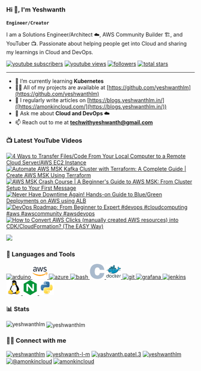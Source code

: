 ### Hi 👋, I'm Yeshwanth

**`Engineer/Creator`**

I am a Solutions Engineer/Architect ☁️, AWS Community Builder 🏗️, and YouTuber 📺. Passionate about helping people get into Cloud and sharing my learnings in Cloud and DevOps.

   <p align="left">
      <a href="https://www.youtube.com/c/TechWithYeshwanth?sub_confirmation=1">
         <img alt="youtube subscribers" title="Subscribe to my YouTube channel" src="https://custom-icon-badges.demolab.com/youtube/channel/subscribers/UCwhERUcuzUCwr8x8mQ8zrcw?color=%23E05D44&label=SUBSCRIBE&logo=video&logoColor=white&style=for-the-badge&labelColor=CE4630"/></a> 
      <a href="https://www.youtube.com/c/TechWithYeshwanth">
         <img alt="youtube views" title="YouTube views" src="https://custom-icon-badges.demolab.com/youtube/channel/views/UCwhERUcuzUCwr8x8mQ8zrcw?color=%23E1AD0E&logo=eye&logoColor=white&style=for-the-badge&labelColor=C79600"/></a> 
      <a href="https://github.com/yeshwanthlm?tab=followers">
         <img alt="followers" title="Follow me on Github" src="https://custom-icon-badges.demolab.com/github/followers/yeshwanthlm?color=236ad3&labelColor=1155ba&style=for-the-badge&logo=person-add&label=Follow&logoColor=white"/></a>
      <a href="https://github.com/yeshwanthlm?tab=repositories&sort=stargazers">
         <img alt="total stars" title="Total stars on GitHub" src="https://custom-icon-badges.demolab.com/github/stars/yeshwanthlm?color=55960c&style=for-the-badge&labelColor=488207&logo=star"/></a>
   </p>

---

- 🌱 I’m currently learning **Kubernetes**
- 👨‍💻 All of my projects are available at [https://github.com/yeshwanthlm](https://github.com/yeshwanthlm)
- 📝 I regularly write articles on [https://blogs.yeshwanthlm.in/]([https://amonkincloud.com/](https://blogs.yeshwanthlm.in/))
- 💬 Ask me about **Cloud and DevOps ☁️**
- 📫 Reach out to me at **techwithyeshwanth@gmail.com**


### 📺 Latest YouTube Videos

<!-- BEGIN YOUTUBE-CARDS -->
[![4 Ways to Transfer Files/Code From Your Local Computer to a Remote Cloud Server/AWS EC2 Instance](https://ytcards.demolab.com/?id=KkjXNZuDoBw&title=4+Ways+to+Transfer+Files%2FCode+From+Your+Local+Computer+to+a+Remote+Cloud+Server%2FAWS+EC2+Instance&lang=en&timestamp=1760704234&background_color=%230d1117&title_color=%23ffffff&stats_color=%23dedede&max_title_lines=1&width=250&border_radius=5 "4 Ways to Transfer Files/Code From Your Local Computer to a Remote Cloud Server/AWS EC2 Instance")](https://www.youtube.com/watch?v=KkjXNZuDoBw)
[![Automate AWS MSK Kafka Cluster with Terraform: A Complete Guide | Create AWS MSK Using Terraform](https://ytcards.demolab.com/?id=kKLzrON-ikY&title=Automate+AWS+MSK+Kafka+Cluster+with+Terraform%3A+A+Complete+Guide+%7C+Create+AWS+MSK+Using+Terraform&lang=en&timestamp=1760531457&background_color=%230d1117&title_color=%23ffffff&stats_color=%23dedede&max_title_lines=1&width=250&border_radius=5 "Automate AWS MSK Kafka Cluster with Terraform: A Complete Guide | Create AWS MSK Using Terraform")](https://www.youtube.com/watch?v=kKLzrON-ikY)
[![AWS MSK Crash Course | A Beginner's Guide to AWS MSK: From Cluster Setup to Your First Message](https://ytcards.demolab.com/?id=5TD08owyj5Q&title=AWS+MSK+Crash+Course+%7C+A+Beginner%27s+Guide+to+AWS+MSK%3A+From+Cluster+Setup+to+Your+First+Message&lang=en&timestamp=1760358606&background_color=%230d1117&title_color=%23ffffff&stats_color=%23dedede&max_title_lines=1&width=250&border_radius=5 "AWS MSK Crash Course | A Beginner's Guide to AWS MSK: From Cluster Setup to Your First Message")](https://www.youtube.com/watch?v=5TD08owyj5Q)
[![Never Have Downtime Again! Hands-on Guide to Blue/Green Deployments on AWS using ALB](https://ytcards.demolab.com/?id=FQff33Asw8I&title=Never+Have+Downtime+Again%21+Hands-on+Guide+to+Blue%2FGreen+Deployments+on+AWS+using+ALB&lang=en&timestamp=1760099420&background_color=%230d1117&title_color=%23ffffff&stats_color=%23dedede&max_title_lines=1&width=250&border_radius=5 "Never Have Downtime Again! Hands-on Guide to Blue/Green Deployments on AWS using ALB")](https://www.youtube.com/watch?v=FQff33Asw8I)
[![DevOps Roadmap: From Beginner to Expert  #devops #cloudcomputing #aws #awscommunity #awsdevops](https://ytcards.demolab.com/?id=6E30lUMRWfc&title=DevOps+Roadmap%3A+From+Beginner+to+Expert++%23devops+%23cloudcomputing+%23aws+%23awscommunity+%23awsdevops&lang=en&timestamp=1760014816&background_color=%230d1117&title_color=%23ffffff&stats_color=%23dedede&max_title_lines=1&width=250&border_radius=5 "DevOps Roadmap: From Beginner to Expert  #devops #cloudcomputing #aws #awscommunity #awsdevops")](https://www.youtube.com/shorts/6E30lUMRWfc)
[![How to Convert AWS Clicks (manually created AWS resources) into CDK/CloudFormation? (The EASY Way)](https://ytcards.demolab.com/?id=UNUUtWHH0uk&title=How+to+Convert+AWS+Clicks+%28manually+created+AWS+resources%29+into+CDK%2FCloudFormation%3F+%28The+EASY+Way%29&lang=en&timestamp=1759926643&background_color=%230d1117&title_color=%23ffffff&stats_color=%23dedede&max_title_lines=1&width=250&border_radius=5 "How to Convert AWS Clicks (manually created AWS resources) into CDK/CloudFormation? (The EASY Way)")](https://www.youtube.com/watch?v=UNUUtWHH0uk)
<!-- END YOUTUBE-CARDS -->

[<img src="https://custom-icon-badges.demolab.com/badge/-Subscribe%20For%20More-red?style=for-the-badge&logo=video&logoColor=white"/>](https://www.youtube.com/c/amonkincloud?sub_confirmation=1)

### 🧰 Languages and Tools

<p align="left"> <a href="https://www.arduino.cc/" target="_blank" rel="noreferrer"> <img src="https://cdn.worldvectorlogo.com/logos/arduino-1.svg" alt="arduino" width="40" height="40"/> </a> <a href="https://aws.amazon.com" target="_blank" rel="noreferrer"> <img src="https://raw.githubusercontent.com/devicons/devicon/master/icons/amazonwebservices/amazonwebservices-original-wordmark.svg" alt="aws" width="40" height="40"/> </a> <a href="https://azure.microsoft.com/en-in/" target="_blank" rel="noreferrer"> <img src="https://www.vectorlogo.zone/logos/microsoft_azure/microsoft_azure-icon.svg" alt="azure" width="40" height="40"/> </a> <a href="https://www.gnu.org/software/bash/" target="_blank" rel="noreferrer"> <img src="https://www.vectorlogo.zone/logos/gnu_bash/gnu_bash-icon.svg" alt="bash" width="40" height="40"/> </a> <a href="https://www.cprogramming.com/" target="_blank" rel="noreferrer"> <img src="https://raw.githubusercontent.com/devicons/devicon/master/icons/c/c-original.svg" alt="c" width="40" height="40"/> </a> <a href="https://www.docker.com/" target="_blank" rel="noreferrer"> <img src="https://raw.githubusercontent.com/devicons/devicon/master/icons/docker/docker-original-wordmark.svg" alt="docker" width="40" height="40"/> </a> <a href="https://git-scm.com/" target="_blank" rel="noreferrer"> <img src="https://www.vectorlogo.zone/logos/git-scm/git-scm-icon.svg" alt="git" width="40" height="40"/> </a> <a href="https://grafana.com" target="_blank" rel="noreferrer"> <img src="https://www.vectorlogo.zone/logos/grafana/grafana-icon.svg" alt="grafana" width="40" height="40"/> </a> <a href="https://www.jenkins.io" target="_blank" rel="noreferrer"> <img src="https://www.vectorlogo.zone/logos/jenkins/jenkins-icon.svg" alt="jenkins" width="40" height="40"/> </a> <a href="https://www.linux.org/" target="_blank" rel="noreferrer"> <img src="https://raw.githubusercontent.com/devicons/devicon/master/icons/linux/linux-original.svg" alt="linux" width="40" height="40"/> </a> <a href="https://www.nginx.com" target="_blank" rel="noreferrer"> <img src="https://raw.githubusercontent.com/devicons/devicon/master/icons/nginx/nginx-original.svg" alt="nginx" width="40" height="40"/> </a> <a href="https://www.python.org" target="_blank" rel="noreferrer"> <img src="https://raw.githubusercontent.com/devicons/devicon/master/icons/python/python-original.svg" alt="python" width="40" height="40"/> </a> </p>

### 📊 Stats
<p><img align="left" src="https://github-readme-stats.vercel.app/api/top-langs?username=yeshwanthlm&show_icons=true&locale=en&layout=compact" alt="yeshwanthlm" /></p>

<p>&nbsp;<img align="center" src="https://github-readme-stats.vercel.app/api?username=yeshwanthlm&show_icons=true&locale=en" alt="yeshwanthlm" /></p>

### 🏄‍♂️ Connect with me
   <p align="left">
   <a href="https://dev.to/yeshwanthlm" target="blank"><img align="center" src="https://raw.githubusercontent.com/rahuldkjain/github-profile-readme-generator/master/src/images/icons/Social/devto.svg" alt="yeshwanthlm" height="30" width="40" /></a>
   <a href="https://linkedin.com/in/yeshwanth-l-m" target="blank"><img align="center" src="https://raw.githubusercontent.com/rahuldkjain/github-profile-readme-generator/master/src/images/icons/Social/linked-in-alt.svg" alt="yeshwanth-l-m" height="30" width="40" /></a>
   <a href="https://fb.com/yashvanth.patel.3" target="blank"><img align="center" src="https://raw.githubusercontent.com/rahuldkjain/github-profile-readme-generator/master/src/images/icons/Social/facebook.svg" alt="yashvanth.patel.3" height="30" width="40" /></a>
   <a href="https://instagram.com/yeshwanthlm" target="blank"><img align="center" src="https://raw.githubusercontent.com/rahuldkjain/github-profile-readme-generator/master/src/images/icons/Social/instagram.svg" alt="yeshwanthlm" height="30" width="40" /></a>
   <a href="https://hashnode.com/@amonkincloud" target="blank"><img align="center" src="https://raw.githubusercontent.com/rahuldkjain/github-profile-readme-generator/master/src/images/icons/Social/hashnode.svg" alt="@amonkincloud" height="30" width="40" /></a>
   <a href="https://www.youtube.com/c/amonkincloud" target="blank"><img align="center" src="https://raw.githubusercontent.com/rahuldkjain/github-profile-readme-generator/master/src/images/icons/Social/youtube.svg" alt="amonkincloud" height="30" width="40" /></a>
   </p>
